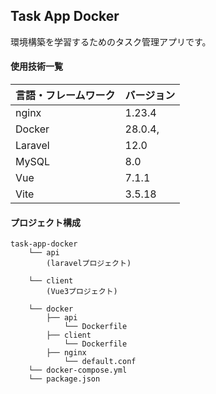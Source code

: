 ## Task App Docker

環境構築を学習するためのタスク管理アプリです。

#### 使用技術一覧

| 言語・フレームワーク | バージョン |
| -------------------- | ---------- |
| nginx                | 1.23.4     |
| Docker               | 28.0.4,    |
| Laravel              | 12.0       |
| MySQL                | 8.0        |
| Vue                  | 7.1.1      |
| Vite                 | 3.5.18     |

#### プロジェクト構成

```
task-app-docker
    └── api
        (laravelプロジェクト)

    └── client
        (Vue3プロジェクト)

    └── docker
        ├── api
            └── Dockerfile
        ├── client
            └── Dockerfile
        ├── nginx
            └── default.conf
    └── docker-compose.yml
    └── package.json

```
